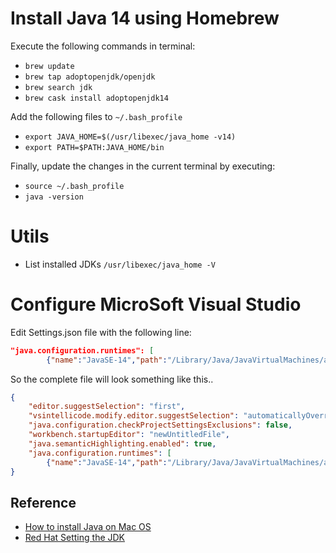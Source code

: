 # Install Java 14 using Homebrew

Execute the following commands in terminal:
* `brew update`
* `brew tap adoptopenjdk/openjdk`
* `brew search jdk`
* `brew cask install adoptopenjdk14`

Add the following files to `~/.bash_profile`
* `export JAVA_HOME=$(/usr/libexec/java_home -v14)`
* `export PATH=$PATH:JAVA_HOME/bin`

Finally, update the changes in the current terminal by executing:
* `source ~/.bash_profile`
* `java -version`

# Utils
* List installed JDKs `/usr/libexec/java_home -V`

# Configure MicroSoft Visual Studio
Edit Settings.json file with the following line:

```JSON
"java.configuration.runtimes": [
        {"name":"JavaSE-14","path":"/Library/Java/JavaVirtualMachines/adoptopenjdk-14.jdk/Contents/Home", "default": true}]
```

So the complete file will look something like this..

```JSON
{
    "editor.suggestSelection": "first",
    "vsintellicode.modify.editor.suggestSelection": "automaticallyOverrodeDefaultValue",
    "java.configuration.checkProjectSettingsExclusions": false,
    "workbench.startupEditor": "newUntitledFile",
    "java.semanticHighlighting.enabled": true,
    "java.configuration.runtimes": [
        {"name":"JavaSE-14","path":"/Library/Java/JavaVirtualMachines/adoptopenjdk-14.jdk/Contents/Home", "default": true}]
}

```

## Reference
* [How to install Java on Mac OS](https://mkyong.com/java/how-to-install-java-on-mac-osx/)
* [Red Hat Setting the JDK](https://marketplace.visualstudio.com/items?itemName=redhat.java)
